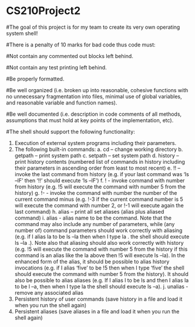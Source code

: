 # CS210Project2

#The goal of this project is for my team to create its very own operating system shell!

#There is a penalty of 10 marks for bad code thus code must:

#Not contain any commented out blocks left behind.

#Not contain any test printing left behind.

#Be properly formatted.

#Be well organized 
(i.e. broken up into reasonable, cohesive functions with no unnecessary fragmentation into files, minimal use of global variables, and reasonable variable and function names).

#Be well documented 
(i.e. description in code comments of all methods, assumptions that must hold at key points of the implementation, etc).

#The shell should support the following functionality:
1. Execution of external system programs including their parameters.
2. The following built-in commands:
  a. cd – change working directory
  b. getpath – print system path
  c. setpath – set system path
  d. history – print history contents (numbered list of commands in history
    including their parameters in ascending order from least to most recent)
  e. !! – invoke the last command from history (e.g. if your last command
    was ‘ls –lF’ then ‘!!’ should execute ‘ls –lF’)
  f. !<no> - invoke command with number <no> from history (e.g. !5 will
  execute the command with number 5 from the history)
  g. !-<no> - invoke the command with number the number of the current
  command minus <no> (e.g. !-3 if the current command number is 5 will
  execute the command with number 2, or !-1 will execute again the last
  command)
  h. alias – print all set aliases (alias plus aliased command)
  i. alias <name> <command> - alias name to be the command. Note that
  the command may also include any number of parameters, while (any
  number of) command parameters should work correctly with aliasing
  (e.g. if I alias la to be ls –la then when I type la . the shell should execute
  ls –la .). Note also that aliasing should also work correctly with history
  (e.g. !5 will execute the command with number 5 from the history if this
  command is an alias like the la above then !5 will execute ls –la). In the
  enhanced form of the alias, it should be possible to alias history
  invocations (e.g. if I alias ‘five’ to be !5 then when I type ‘five’ the shell
  should execute the command with number 5 from the history). It should
  also be possible to alias aliases (e.g. If I alias l to be ls and then I alias la
  to be l –a, then when I type la the shell should execute ls –a).
  j. unalias <command> - remove any associated alias
3. Persistent history of user commands (save history in a file and load it when you run
the shell again)
4. Persistent aliases (save aliases in a file and load it when you run the shell again)
